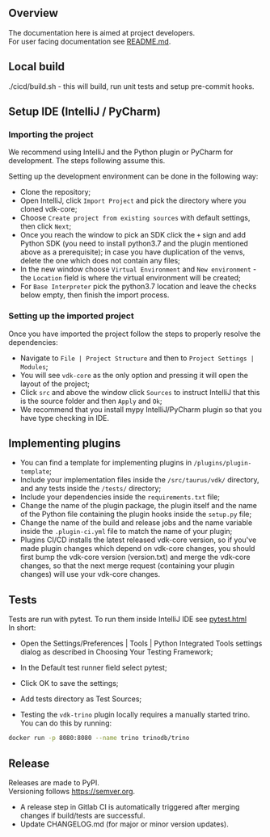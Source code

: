 ## Overview

The documentation here is aimed at project developers. <br>
For user facing documentation see [README.md](./README.md).

## Local build

./cicd/build.sh - this will build, run unit tests and setup pre-commit hooks.

## Setup IDE (IntelliJ / PyCharm)

### Importing the project

We recommend using IntelliJ and the Python plugin or PyCharm for development. The steps following assume this.

Setting up the development environment can be done in the following way:
* Clone the repository;
* Open IntelliJ, click `Import Project` and pick the directory where you cloned vdk-core;
* Choose `Create project from existing sources` with default settings, then click `Next`;
* Once you reach the window to pick an SDK click the `+` sign and add Python SDK (you need to install python3.7 and the plugin mentioned above as a prerequisite); in case you have duplication of the venvs, delete the one which does not contain any files;
* In the new window choose `Virtual Environment` and `New environment` - the `Location` field is where the virtual environment will be created;
* For `Base Interpreter` pick the python3.7 location and leave the checks below empty, then finish the import process.

### Setting up the imported project

Once you have imported the project follow the steps to properly resolve the dependencies:
* Navigate to `File | Project Structure` and then to `Project Settings | Modules`;
* You will see `vdk-core` as the only option and pressing it will open the layout of the project;
* Click `src` and above the window click `Sources` to instruct IntelliJ that this is the source folder and then `Apply` and `Ok`;
* We recommend that you install mypy IntelliJ/PyCharm plugin so that you have type checking in IDE.

## Implementing plugins

* You can find a template for implementing plugins in `/plugins/plugin-template`;
* Include your implementation files inside the `/src/taurus/vdk/` directory, and any tests inside the `/tests/` directory;
* Include your dependencies inside the `requirements.txt` file;
* Change the name of the plugin package, the plugin itself and the name of the Python file containing the plugin hooks inside the `setup.py` file;
* Change the name of the build and release jobs and the name variable inside the `.plugin-ci.yml` file to match the name of your plugin;
* Plugins CI/CD installs the latest released vdk-core version, so if you've made plugin changes which depend on vdk-core
  changes, you should first bump the vdk-core version (version.txt) and merge the vdk-core changes, so that the
  next merge request (containing your plugin changes) will use your vdk-core changes.

## Tests

Tests are run with pytest.
To run them inside IntelliJ IDE see [pytest.html](https://www.jetbrains.com/help/pycharm/pytest.html) <br>
In short:
* Open the Settings/Preferences | Tools | Python Integrated Tools settings dialog as described in Choosing Your Testing Framework;
* In the Default test runner field select pytest;
* Click OK to save the settings;
*  Add tests directory as Test Sources;

* Testing the `vdk-trino` plugin locally requires a manually started trino. You can do this by running:
```bash
docker run -p 8080:8080 --name trino trinodb/trino
```


## Release

Releases are made to PyPI. <br>
Versioning follows https://semver.org.

* A release step in Gitlab CI is automatically triggered after merging changes if build/tests are successful.
* Update CHANGELOG.md (for major or minor version updates).
